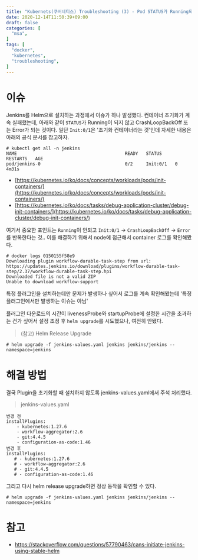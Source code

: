 ```yaml
---
title: "Kubernets(쿠버네티스) Troubleshooting (3) - Pod STATUS가 Running되지 않고 Error 또는 CrashLoopBackOff을 반복할 때"
date: 2020-12-14T11:50:39+09:00
draft: false
categories: [  
  "msa",
]
tags: [
  "docker",
  "kubernetes",
  "troubleshooting",
]
---
```


# 이슈

Jenkins를 Helm으로 설치하는 과정에서 이슈가 하나 발생했다. 컨테이너 초기화가 계속 실패했는데, 아래와 같이 `STATUS`가 Running이 되지 않고 CrashLoopBackOff 또는 Error가 되는 것이다. 일단 `Init:0/1`은 '초기화 컨테이너라는 것'인데 자세한 내용은 아래의 공식 문서를 참고하자.

```
# kubectl get all -n jenkins
NAME                                         READY   STATUS     RESTARTS   AGE
pod/jenkins-0                                0/2     Init:0/1   0          4m31s
```

* [https://kubernetes.io/ko/docs/concepts/workloads/pods/init-containers/](https://kubernetes.io/ko/docs/concepts/workloads/pods/init-containers/)
* [https://kubernetes.io/ko/docs/tasks/debug-application-cluster/debug-init-containers/](https://kubernetes.io/ko/docs/tasks/debug-application-cluster/debug-init-containers/)

여기서 중요한 포인트는 `Running`이 안되고 `Init:0/1` -> `CrashLoopBackOff` -> `Error`를 반복한다는 것.. 이를 해결하기 위해서 node에 접근해서 container 로그를 확인해봤다.

```
# docker logs 0150155f58e9
Downloading plugin workflow-durable-task-step from url: https://updates.jenkins.io/download/plugins/workflow-durable-task-step/2.37/workflow-durable-task-step.hpi
Downloaded file is not a valid ZIP
Unable to download workflow-support
```

특정 플러그인을 설치하는데만 문제가 발생하나 싶어서 로그를 계속 확인해봤는데 '특정 플러그인에서만 발생하는 이슈는 아님'

플러그인 다운로드의 시간이 livenessProbe와 startupProbe에 설정한 시간을 초과하는 건가 싶어서 설정 조정 후 `helm upgrade`를 시도했으나, 여전히 안됐다.

> (참고) Helm Release Upgrade

```
# helm upgrade -f jenkins-values.yaml jenkins jenkins/jenkins --namespace=jenkins
```

# 해결 방법

결국 Plugin을 초기화할 때 설치하지 않도록 jenkins-values.yaml에서 주석 처리했다.

> jenkins-values.yaml

```
변경 전
installPlugins:
    - kubernetes:1.27.6
    - workflow-aggregator:2.6
    - git:4.4.5
    - configuration-as-code:1.46
변경 후
installPlugins:
   # - kubernetes:1.27.6
   # - workflow-aggregator:2.6
   # - git:4.4.5
   # - configuration-as-code:1.46
```

그리고 다시 helm release upgrade하면 정상 동작을 확인할 수 있다.

```
# helm upgrade -f jenkins-values.yaml jenkins jenkins/jenkins --namespace=jenkins
```

# 참고
* https://stackoverflow.com/questions/57790463/cans-initiate-jenkins-using-stable-helm